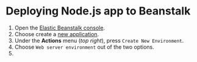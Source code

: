 # Deploying Node.js app to Beanstalk

1. Open the [Elastic Beanstalk console](https://console.aws.amazon.com/elasticbeanstalk).
2. Choose create a [new application](https://console.aws.amazon.com/elasticbeanstalk/home#/newApplication).
3. Under the **Actions** menu (*top right*), press `Create New Environment`.
4. Choose `Web server environment` out of the two options.
5. 
